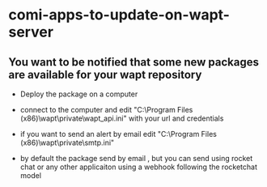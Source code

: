 # comi-apps-to-update-on-wapt-server

## You want to be notified that some new packages are available for your wapt repository

- Deploy the package on a computer 

- connect to the computer and edit "C:\Program Files (x86)\wapt\private\wapt_api.ini" with your url and credentials

- if you want to send an alert by email edit "C:\Program Files (x86)\wapt\private\smtp.ini" 

- by default the package send by email , but you can send using rocket chat or any other applicaiton using a webhook following the rocketchat model





